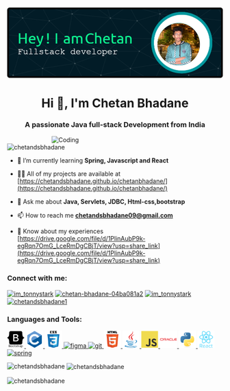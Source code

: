 ![Header](./github-header-image-new.png)
<h1 align="center">Hi 👋, I'm Chetan Bhadane</h1>
<h3 align="center">A passionate Java full-stack Development from India</h3>

<img align="right" alt="Coding" width="400" src="https://cdn-images-1.medium.com/fit/t/1600/480/0*7Q3yvSIv_t0ioJ-Z.gif">
<p align="left"> <img src="https://komarev.com/ghpvc/?username=chetandsbhadane&label=Profile%20views&color=0e75b6&style=flat" alt="chetandsbhadane" /> </p>

- 🌱 I’m currently learning **Spring, Javascript and React**

- 👨‍💻 All of my projects are available at [https://chetandsbhadane.github.io/chetanbhadane/](https://chetandsbhadane.github.io/chetanbhadane/)

- 💬 Ask me about **Java, Servlets, JDBC, Html-css,bootstrap**

- 📫 How to reach me **chetandsbhadane09@gmail.com**

- 📄 Know about my experiences [https://drive.google.com/file/d/1PlinAubP9k-egRqn7OmG_LceRmDgCBjT/view?usp=share_link](https://drive.google.com/file/d/1PlinAubP9k-egRqn7OmG_LceRmDgCBjT/view?usp=share_link)

<h3 align="left">Connect with me:</h3>
<p align="left">
<a href="https://twitter.com/im_tonnystark" target="blank"><img align="center" src="https://raw.githubusercontent.com/rahuldkjain/github-profile-readme-generator/master/src/images/icons/Social/twitter.svg" alt="im_tonnystark" height="30" width="40" /></a>
<a href="https://linkedin.com/in/chetan-bhadane-04ba081a2" target="blank"><img align="center" src="https://raw.githubusercontent.com/rahuldkjain/github-profile-readme-generator/master/src/images/icons/Social/linked-in-alt.svg" alt="chetan-bhadane-04ba081a2" height="30" width="40" /></a>
<a href="https://instagram.com/im_tonnystark" target="blank"><img align="center" src="https://raw.githubusercontent.com/rahuldkjain/github-profile-readme-generator/master/src/images/icons/Social/instagram.svg" alt="im_tonnystark" height="30" width="40" /></a>
<a href="https://www.hackerrank.com/chetandsbhadane1" target="blank"><img align="center" src="https://raw.githubusercontent.com/rahuldkjain/github-profile-readme-generator/master/src/images/icons/Social/hackerrank.svg" alt="chetandsbhadane1" height="30" width="40" /></a>
</p>

<h3 align="left">Languages and Tools:</h3>
<p align="left"> <a href="https://getbootstrap.com" target="_blank" rel="noreferrer"> <img src="https://raw.githubusercontent.com/devicons/devicon/master/icons/bootstrap/bootstrap-plain-wordmark.svg" alt="bootstrap" width="40" height="40"/> </a> <a href="https://www.cprogramming.com/" target="_blank" rel="noreferrer"> <img src="https://raw.githubusercontent.com/devicons/devicon/master/icons/c/c-original.svg" alt="c" width="40" height="40"/> </a> <a href="https://www.w3schools.com/css/" target="_blank" rel="noreferrer"> <img src="https://raw.githubusercontent.com/devicons/devicon/master/icons/css3/css3-original-wordmark.svg" alt="css3" width="40" height="40"/> </a> <a href="https://www.figma.com/" target="_blank" rel="noreferrer"> <img src="https://www.vectorlogo.zone/logos/figma/figma-icon.svg" alt="figma" width="40" height="40"/> </a> <a href="https://git-scm.com/" target="_blank" rel="noreferrer"> <img src="https://www.vectorlogo.zone/logos/git-scm/git-scm-icon.svg" alt="git" width="40" height="40"/> </a> <a href="https://www.w3.org/html/" target="_blank" rel="noreferrer"> <img src="https://raw.githubusercontent.com/devicons/devicon/master/icons/html5/html5-original-wordmark.svg" alt="html5" width="40" height="40"/> </a> <a href="https://www.java.com" target="_blank" rel="noreferrer"> <img src="https://raw.githubusercontent.com/devicons/devicon/master/icons/java/java-original.svg" alt="java" width="40" height="40"/> </a> <a href="https://developer.mozilla.org/en-US/docs/Web/JavaScript" target="_blank" rel="noreferrer"> <img src="https://raw.githubusercontent.com/devicons/devicon/master/icons/javascript/javascript-original.svg" alt="javascript" width="40" height="40"/> </a> <a href="https://www.oracle.com/" target="_blank" rel="noreferrer"> <img src="https://raw.githubusercontent.com/devicons/devicon/master/icons/oracle/oracle-original.svg" alt="oracle" width="40" height="40"/> </a> <a href="https://www.python.org" target="_blank" rel="noreferrer"> <img src="https://raw.githubusercontent.com/devicons/devicon/master/icons/python/python-original.svg" alt="python" width="40" height="40"/> </a> <a href="https://reactjs.org/" target="_blank" rel="noreferrer"> <img src="https://raw.githubusercontent.com/devicons/devicon/master/icons/react/react-original-wordmark.svg" alt="react" width="40" height="40"/> </a> <a href="https://spring.io/" target="_blank" rel="noreferrer"> <img src="https://www.vectorlogo.zone/logos/springio/springio-icon.svg" alt="spring" width="40" height="40"/> </a> </p>

<p><img align="left" src="https://github-readme-stats.vercel.app/api/top-langs?username=chetandsbhadane&show_icons=true&locale=en&layout=compact" alt="chetandsbhadane" /></p>

<p>&nbsp;<img align="center" src="https://github-readme-stats.vercel.app/api?username=chetandsbhadane&show_icons=true&locale=en" alt="chetandsbhadane" /></p>

<p><img align="center" src="https://github-readme-streak-stats.herokuapp.com/?user=chetandsbhadane&" alt="chetandsbhadane" /></p>
